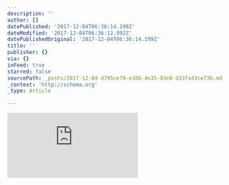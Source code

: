 ```yaml
---
description: ''
author: []
datePublished: '2017-12-04T06:36:14.199Z'
dateModified: '2017-12-04T06:36:12.992Z'
datePublishedOriginal: '2017-12-04T06:36:14.199Z'
title: ''
publisher: {}
via: {}
inFeed: true
starred: false
sourcePath: _posts/2017-12-04-d795ce78-e306-4e35-93e8-d33fa43ce73b.md
_context: 'http://schema.org'
_type: Article

---
```

![](https://the-grid-user-content.s3-us-west-2.amazonaws.com/0d73902f-2d2f-49e5-ab5a-6f02085ce51a.htm)